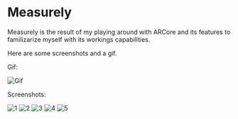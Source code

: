 # Measurely

Measurely is the result of my playing around with ARCore and its features to familizarize myself with its workings capabilities.

Here are some screenshots and a gif.

Gif:

![Gif](https://github.com/arc488/Measurely/blob/master/Screenshots/MeasurelyDemo.gif?raw=true)

Screenshots:

![1](https://github.com/arc488/Measurely/blob/master/Screenshots/Screenshot%20(13).png?raw=true)
![2](https://github.com/arc488/Measurely/blob/master/Screenshots/Screenshot%20(14).png?raw=true)
![3](https://github.com/arc488/Measurely/blob/master/Screenshots/Screenshot%20(15).png?raw=true)
![4](https://github.com/arc488/Measurely/blob/master/Screenshots/Screenshot%20(16).png?raw=true)
![5](https://github.com/arc488/Measurely/blob/master/Screenshots/Screenshot%20(17).png?raw=true)



